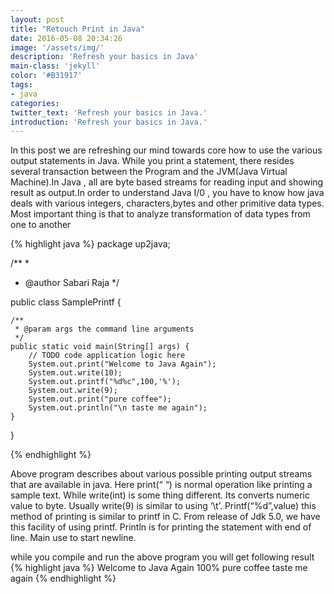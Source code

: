 ```yaml
---
layout: post
title: "Retouch Print in Java"
date: 2016-05-08 20:34:26
image: '/assets/img/'
description: 'Refresh your basics in Java'
main-class: 'jekyll'
color: '#B31917'
tags:
- java
categories:
twitter_text: 'Refresh your basics in Java.'
introduction: 'Refresh your basics in Java.'
---
```

In this post we are refreshing our mind towards core how to use the various output statements in Java. While you print a statement, there resides several transaction between the Program and the JVM(Java Virtual Machine).In Java , all are byte based streams for reading input and showing result as output.In order to understand Java I/0 , you have to know how java deals with various integers, characters,bytes and other primitive data types. Most important thing is that to analyze  transformation of data types from one to another 

{% highlight java %}
package up2java;

/**
 *
 * @author Sabari Raja
 */
 
public class SamplePrintf {
 
    /**
     * @param args the command line arguments
     */
    public static void main(String[] args) {
        // TODO code application logic here
        System.out.print("Welcome to Java Again");
        System.out.write(10);
        System.out.printf("%d%c",100,'%');
        System.out.write(9);
        System.out.print("pure coffee");
        System.out.println("\n taste me again");
    }
}

{% endhighlight %}

Above program describes about various possible printing output streams that are available in java. Here print(“ “) is normal operation like printing a sample text. While write(int) is some thing different. Its converts numeric value to byte. Usually write(9) is similar to using ‘\t’. Printf(“%d”,value) this method of printing is similar to printf in C. From release of Jdk 5.0, we have this facility of using printf. Println is for printing the statement with end of line. Main use to start newline.

while you compile and run the above program you will get following result
{% highlight java %}
Welcome to Java Again
100%     pure coffee
taste me again
{% endhighlight %}


